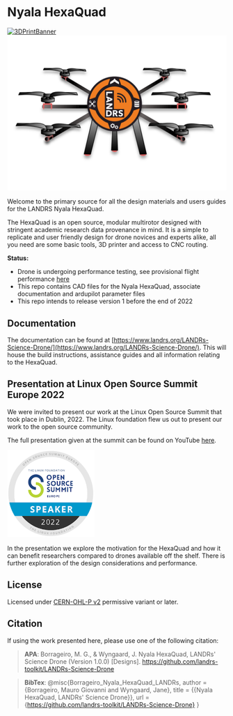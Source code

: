 # Nyala HexaQuad

<a href="https://github.com/landrs-toolkit/LANDRs-Science-Drone">
         <img alt="3DPrintBanner" src="https://img.shields.io/badge/Version%3A-Release%201.0-brightgreen">
 </a>

<img alt="LogoDiagram" src="docs/Images/HexaQuadLogo.svg" width=600>


Welcome to the primary source for all the design materials and users guides for the LANDRS Nyala HexaQuad.


The HexaQuad is an open source, modular multirotor designed with stringent academic research data provenance in mind.
It is a simple to replicate and user friendly design for drone novices and experts alike, all you need are some basic tools, 3D printer and access to CNC routing.

**Status:**
* Drone is undergoing performance testing, see provisional flight performance [here](https://youtu.be/huQ6nF6V_Ks)
* This repo contains CAD files for the Nyala HexaQuad, associate documentation and ardupilot parameter files
* This repo intends to release version 1 before the end of 2022


## Documentation

The documentation can be found at [https://www.landrs.org/LANDRs-Science-Drone/](https://www.landrs.org/LANDRs-Science-Drone/). This will house the build instructions, assistance guides and all information relating to the HexaQuad.

## Presentation at Linux Open Source Summit Europe 2022
We were invited to present our work at the Linux Open Source Summit that took place in Dublin, 2022. The Linux foundation flew us out to present our work to the open source community.

The full presentation given at the summit can be found on YouTube [here](https://youtu.be/drAO9xs3WeU).

<img alt="LogoDiagram" src="docs/Images/Aesthetic/SpeakerBadge.png" width=200>

In the presentation we explore the motivation for the HexaQuad and how it can benefit researchers compared to drones available off the shelf. There is further exploration of the design considerations and performance.

## License
Licensed under [CERN-OHL-P v2](https://cern.ch/cern-ohl) permissive variant or later.

## Citation
If using the work presented here, please use one of the following citation:

> **APA**: Borrageiro, M. G., & Wyngaard, J. Nyala HexaQuad, LANDRs' Science Drone (Version 1.0.0) [Designs]. https://github.com/landrs-toolkit/LANDRs-Science-Drone

> **BibTex**: @misc{Borrageiro_Nyala_HexaQuad_LANDRs,
author = {Borrageiro, Mauro Giovanni and Wyngaard, Jane},
title = {{Nyala HexaQuad, LANDRs' Science Drone}},
url = {https://github.com/landrs-toolkit/LANDRs-Science-Drone}
}

